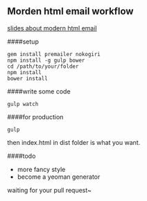 Morden html email workflow
-------------
[slides about modern html email](http://plrthink.github.io/modern_html_email)

####setup

    gem install premailer nokogiri
    npm install -g gulp bower
    cd /path/to/your/folder
    npm install
    bower install

####write some code

    gulp watch

####for production

    gulp 

then index.html in dist folder is what you want.

####todo

* more fancy style
* become a yeoman generator

waiting for your pull request~
